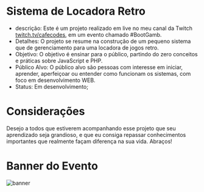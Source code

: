 # Sistema de Locadora Retro
 - descrição: Este é um projeto realizado em live no meu canal da Twitch [twitch.tv/cafecodes](https://www.twitch.tv/cafecodes), em um evento chamado #BootGamb.
 - Detalhes: O projeto se resume na construção de um pequeno sistema que de gerenciamento para uma locadora de jogos retro.
 - Objetivo: O objetivo é ensinar para o público, partindo do zero conceitos e práticas sobre JavaScript e PHP.
 - Público Alvo: O público alvo são pessoas com interesse em iniciar, aprender, aperfeiçoar ou entender como funcionam os sistemas, com foco em desenvolvimento WEB.
 - Status: Em desenvolvimento;
 
# Considerações
Desejo a todos que estiverem acompanhando esse projeto que seu aprendizado seja grandioso, e que eu consiga repassar conhecimentos importantes que realmente façam diferença na sua vida. 
Abraços!

# Banner do Evento
![banner](./bootgamb.png)